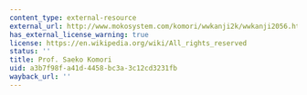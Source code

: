 ```yaml
---
content_type: external-resource
external_url: http://www.mokosystem.com/komori/wwkanji2k/wwkanji2056.html
has_external_license_warning: true
license: https://en.wikipedia.org/wiki/All_rights_reserved
status: ''
title: Prof. Saeko Komori
uid: a3b7f98f-a41d-4458-bc3a-3c12cd3231fb
wayback_url: ''
---
```

